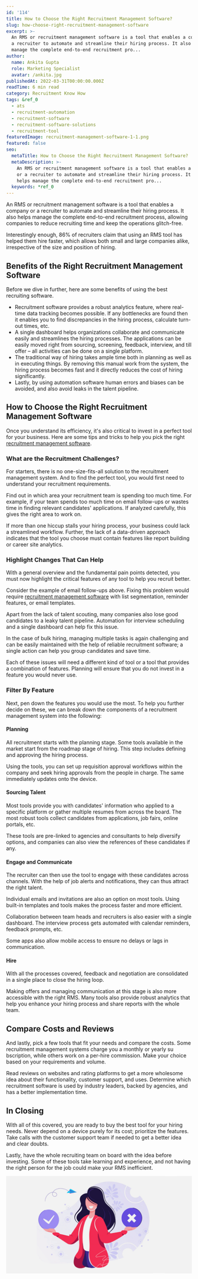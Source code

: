 ```yaml
---
id: '114'
title: How to Choose the Right Recruitment Management Software?
slug: how-choose-right-recruitment-management-software
excerpt: >-
  An RMS or recruitment management software is a tool that enables a company or
  a recruiter to automate and streamline their hiring process. It also helps
  manage the complete end-to-end recruitment pro...
author:
  name: Ankita Gupta
  role: Marketing Specialist
  avatar: /ankita.jpg
publishedAt: 2022-03-31T00:00:00.000Z
readTime: 6 min read
category: Recruitment Know How
tags: &ref_0
  - ats
  - recruitment-automation
  - recruitment-software
  - recruitment-software-solutions
  - recruitment-tool
featuredImage: recruitment-management-software-1-1.png
featured: false
seo:
  metaTitle: How to Choose the Right Recruitment Management Software?
  metaDescription: >-
    An RMS or recruitment management software is a tool that enables a company
    or a recruiter to automate and streamline their hiring process. It also
    helps manage the complete end-to-end recruitment pro...
  keywords: *ref_0
---
```


An RMS or recruitment management software is a tool that enables a company or a recruiter to automate and streamline their hiring process. It also helps manage the complete end-to-end recruitment process, allowing companies to reduce recruiting time and keep the operations glitch-free. 

Interestingly enough, 86% of recruiters claim that using an RMS tool has helped them hire faster, which allows both small and large companies alike, irrespective of the size and position of hiring. 

<!--more-->

## Benefits of the Right Recruitment Management Software

Before we dive in further, here are some benefits of using the best recruiting software.

- Recruitment software provides a robust analytics feature, where real-time data tracking becomes possible. If any bottlenecks are found then it enables you to find discrepancies in the hiring process, calculate turn-out times, etc.
- A single dashboard helps organizations collaborate and communicate easily and streamlines the hiring processes. The applications can be easily moved right from sourcing, screening, feedback, interview, and till offer – all activities can be done on a single platform. 
- The traditional way of hiring takes ample time both in planning as well as in executing things. By removing this manual work from the system, the hiring process becomes fast and it directly reduces the cost of hiring significantly.
- Lastly, by using automation software human errors and biases can be avoided, and also avoid leaks in the talent pipeline. 

## How to Choose the Right Recruitment Management Software

Once you understand its efficiency, it's also critical to invest in a perfect tool for your business. Here are some tips and tricks to help you pick the right [recruitment management software](https://www.thetalentpool.ai/cloud-recruitment-software/). 

### What are the Recruitment Challenges? 

For starters, there is no one-size-fits-all solution to the recruitment management system. And to find the perfect tool, you would first need to understand your recruitment requirements.

Find out in which area your recruitment team is spending too much time. For example, if your team spends too much time on email follow-ups or wastes time in finding relevant candidates' applications. If analyzed carefully, this gives the right area to work on.

If more than one hiccup stalls your hiring process, your business could lack a streamlined workflow. Further, the lack of a data-driven approach indicates that the tool you choose must contain features like report building or career site analytics. 

### Highlight Changes That Can Help

With a general overview and the fundamental pain points detected, you must now highlight the critical features of any tool to help you recruit better.

Consider the example of email follow-ups above. Fixing this problem would require [recruitment management software](https://www.thetalentpool.ai/blogs/remote-working-collaboration-tools/) with list segmentation, reminder features, or email templates. 

Apart from the lack of talent scouting, many companies also lose good candidates to a leaky talent pipeline. Automation for interview scheduling and a single dashboard can help fix this issue. 

In the case of bulk hiring, managing multiple tasks is again challenging and can be easily maintained with the help of reliable recruitment software; a single action can help you group candidates and save time.

Each of these issues will need a different kind of tool or a tool that provides a combination of features. Planning will ensure that you do not invest in a feature you would never use.  

### Filter By Feature 

Next, pen down the features you would use the most. To help you further decide on these, we can break down the components of a recruitment management system into the following:

#### **Planning**

All recruitment starts with the planning stage. Some tools available in the market start from the roadmap stage of hiring. This step includes defining and approving the hiring process.

Using the tools, you can set up requisition approval workflows within the company and seek hiring approvals from the people in charge. The same immediately updates onto the device. 

#### Sourcing Talent

Most tools provide you with candidates' information who applied to a specific platform or gather multiple resumes from across the board. The most robust tools collect candidates from applications, job fairs, online portals, etc. 

These tools are pre-linked to agencies and consultants to help diversify options, and companies can also view the references of these candidates if any. 

#### **Engage and Communicate** 

The recruiter can then use the tool to engage with these candidates across channels. With the help of job alerts and notifications, they can thus attract the right talent. 

Individual emails and invitations are also an option on most tools. Using built-in templates and tools makes the process faster and more efficient. 

Collaboration between team heads and recruiters is also easier with a single dashboard. The interview process gets automated with calendar reminders, feedback prompts, etc.

Some apps also allow mobile access to ensure no delays or lags in communication. 

#### **Hire** 

With all the processes covered, feedback and negotiation are consolidated in a single place to close the hiring loop.

Making offers and managing communication at this stage is also more accessible with the right RMS. Many tools also provide robust analytics that help you enhance your hiring process and share reports with the whole team.

## Compare Costs and Reviews 

And lastly, pick a few tools that fit your needs and compare the costs. Some recruitment management systems charge you a monthly or yearly su bscription, while others work on a per-hire commission. Make your choice based on your requirements and volume.

Read reviews on websites and rating platforms to get a more wholesome idea about their functionality, customer support, and uses. Determine which recruitment software is used by industry leaders, backed by agencies, and has a better implementation time.

## In Closing

With all of this covered, you are ready to buy the best tool for your hiring needs. Never depend on a device purely for its cost; prioritize the features. Take calls with the customer support team if needed to get a better idea and clear doubts. 

Lastly, have the whole recruiting team on board with the idea before investing. Some of these tools take learning and experience, and not having the right person for the job could make your RMS inefficient. 

![recruitment-management-software](images/recruitment-management-software-1-1-1024x537.png)
